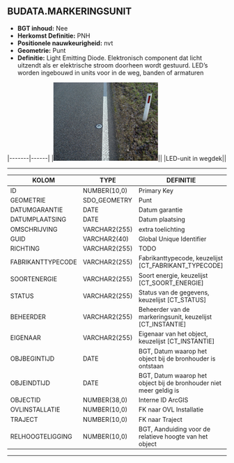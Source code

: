 ﻿## BUDATA.MARKERINGSUNIT


* __BGT inhoud:__ Nee
* __Herkomst Definitie:__ PNH
* __Positionele nauwkeurigheid:__ nvt
* __Geometrie:__ Punt
* __Definitie:__ Light Emitting Diode. Elektronisch component dat licht uitzendt als er elektrische stroom doorheen wordt gestuurd. LED’s worden ingebouwd in units voor in de weg, banden of armaturen


|-------|------|
|![LED-unit in wegdek](markeringsunit.png)||
|LED-unit in wegdek||

***


|KOLOM                           	|TYPE          	|DEFINITIE|
|------                          	|----          	|-----    |
|ID                              	|NUMBER(10,0)  	|Primary Key|
|GEOMETRIE                       	|SDO_GEOMETRY  	|Punt|
|DATUMGARANTIE                   	|DATE          	|Datum garantie|
|DATUMPLAATSING                  	|DATE          	|Datum plaatsing|
|OMSCHRIJVING                    	|VARCHAR2(255) 	|extra toelichting|
|GUID                            	|VARCHAR2(40)  	|Global Unique Identifier|
|RICHTING                        	|VARCHAR2(255) 	|TODO|
|FABRIKANTTYPECODE               	|VARCHAR2(255) 	|Fabrikanttypecode, keuzelijst [CT_FABRIKANT_TYPECODE]|
|SOORTENERGIE                    	|VARCHAR2(255) 	|Soort energie, keuzelijst [CT_SOORT_ENERGIE]|
|STATUS                          	|VARCHAR2(255) 	|Status van de gegevens, keuzelijst [CT_STATUS]|
|BEHEERDER                       	|VARCHAR2(255) 	|Beheerder van de markeringsunit, keuzelijst [CT_INSTANTIE]|
|EIGENAAR                        	|VARCHAR2(255) 	|Eigenaar van het object, keuzelijst [CT_INSTANTIE]|
|OBJBEGINTIJD                    	|DATE          	|BGT, Datum waarop het object bij de bronhouder is ontstaan|
|OBJEINDTIJD                     	|DATE          	|BGT, Datum waarop het object bij de bronhouder niet meer geldig is|
|OBJECTID                        	|NUMBER(38,0)   |Interne ID ArcGIS|
|OVLINSTALLATIE						|NUMBER(10,0)	|FK naar OVL Installatie|
|TRAJECT							|NUMBER(10,0)	|FK naar Traject|
|RELHOOGTELIGGING                	|NUMBER(10,0)  	|BGT, Aanduiding voor de relatieve hoogte van het object|
***
